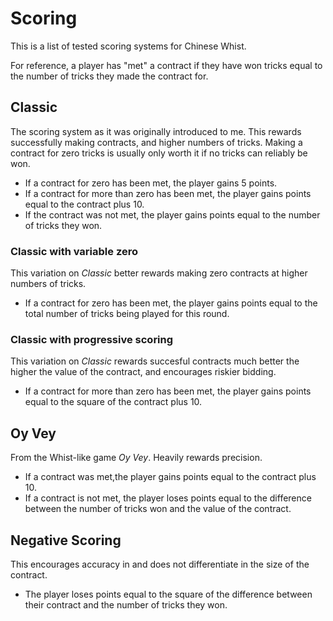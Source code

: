 # Scoring

This is a list of tested scoring systems for Chinese Whist.

For reference, a player has "met" a contract if they have won tricks equal to the number of tricks they made the contract for.

## Classic

The scoring system as it was originally introduced to me. This rewards successfully making contracts, and higher numbers of tricks. Making a contract for zero tricks is usually only worth it if no tricks can reliably be won.
- If a contract for zero has been met, the player gains 5 points.
- If a contract for more than zero has been met, the player gains points equal to the contract plus 10.
- If the contract was not met, the player gains points equal to the number of tricks they won.

### Classic with variable zero

This variation on *Classic* better rewards making zero contracts at higher numbers of tricks.
- If a contract for zero has been met, the player gains points equal to the total number of tricks being played for this round.

### Classic with progressive scoring

This variation on *Classic* rewards succesful contracts much better the higher the value of the contract, and encourages riskier bidding.
- If a contract for more than zero has been met, the player gains points equal to the square of the contract plus 10.

## Oy Vey

From the Whist-like game *Oy Vey*. Heavily rewards precision.
- If a contract was met,the player gains points equal to the contract plus 10.
- If a contract is not met, the player loses points equal to the difference between the number of tricks won and the value of the contract.

## Negative Scoring

This encourages accuracy in and does not differentiate in the size of the contract.
- The player loses points equal to the square of the difference between their contract and the number of tricks they won.
